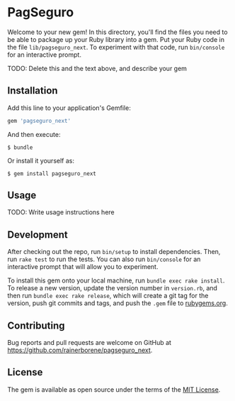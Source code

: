 # PagSeguro

Welcome to your new gem! In this directory, you'll find the files you need to be able to package up your Ruby library into a gem. Put your Ruby code in the file `lib/pagseguro_next`. To experiment with that code, run `bin/console` for an interactive prompt.

TODO: Delete this and the text above, and describe your gem

## Installation

Add this line to your application's Gemfile:

```ruby
gem 'pagseguro_next'
```

And then execute:

    $ bundle

Or install it yourself as:

    $ gem install pagseguro_next

## Usage

TODO: Write usage instructions here

## Development

After checking out the repo, run `bin/setup` to install dependencies. Then, run `rake test` to run the tests. You can also run `bin/console` for an interactive prompt that will allow you to experiment.

To install this gem onto your local machine, run `bundle exec rake install`. To release a new version, update the version number in `version.rb`, and then run `bundle exec rake release`, which will create a git tag for the version, push git commits and tags, and push the `.gem` file to [rubygems.org](https://rubygems.org).

## Contributing

Bug reports and pull requests are welcome on GitHub at https://github.com/rainerborene/pagseguro_next.

## License

The gem is available as open source under the terms of the [MIT License](https://opensource.org/licenses/MIT).
